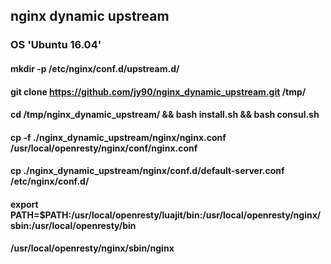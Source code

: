 ## nginx dynamic upstream
### OS 'Ubuntu 16.04'

#### mkdir -p /etc/nginx/conf.d/upstream.d/

#### git clone https://github.com/jy90/nginx_dynamic_upstream.git /tmp/

#### cd /tmp/nginx_dynamic_upstream/ && bash install.sh && bash consul.sh

#### cp -f ./nginx_dynamic_upstream/nginx/nginx.conf /usr/local/openresty/nginx/conf/nginx.conf

#### cp ./nginx_dynamic_upstream/nginx/conf.d/default-server.conf /etc/nginx/conf.d/

#### export PATH=$PATH:/usr/local/openresty/luajit/bin:/usr/local/openresty/nginx/sbin:/usr/local/openresty/bin

#### /usr/local/openresty/nginx/sbin/nginx
